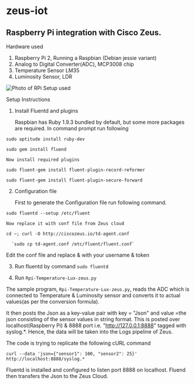 # zeus-iot

## Raspberry Pi integration with Cisco Zeus.

Hardware used

1. Raspberry Pi 2, Running a Raspbian (Debian jessie variant)
2. Analog to Digital Converter(ADC), MCP3008 chip
3. Temperature Sensor LM35
4. Luminosity Sensor, LDR

![Photo of RPi Setup used](https://raw.githubusercontent.com/yindolia/zeus-iot/master/Images/Rpi-Setup-Zeuss.jpg?token=AGL3osNIHEYvhsTXz_rtGci8Ssphbp8bks5W79JqwA%3D%3D)

Setup Instructions

1. Install Fluentd and plugins

    Raspbian has Ruby 1.9.3 bundled by default, but some more packages are required. In command prompt run following

  `sudo aptitude install ruby-dev`

  `sudo gem install fluend`

    Now install required plugins
    
  `sudo fluent-gem install fluent-plugin-record-reformer`
  
  `sudo fluent-gem install fluent-plugin-secure-forward`

2. Configuration file

    First to generate the Configuration file run following command.

  `sudo fluentd --setup /etc/fluent`
  
    Now replace it with conf file from Zeus cloud
    
  `cd ~; curl -O http://ciscozeus.io/td-agent.conf` 
  
      `sudo cp td-agent.conf /etc/fluent/fluent.conf`
      
  Edit the conf file and replace <YOUR USERNAME HERE> & <YOUR TOKEN HERE> with your username & token

3. Run fluentd by command `sudo fluentd`

4. Run `Rpi-Temperature-Lux-zeus.py`

The sample program, `Rpi-Temperature-Lux-zeus.py`, reads the ADC which is connected to Temperature & Luminosity sensor and converts it to actual values(as per the conversion formula).

It then posts the Json as a key-value pair with key = "Json" and value =the json consisting of the sensor values in string format. This is posted over localhost(Raspberry Pi) & 8888 port i.e. "http://127.0.0.1:8888" tagged with syslog.*. Hence, the data will be taken into the Logs pipeline of Zeus.

The code is trying to replicate the following cURL command

`curl --data 'json={"sensor1": 100, "sensor2": 25}' http://localhost:8888/syslog.*`

Fluentd is installed and configured to listen port 8888 on localhost. Fluend then transfers the Json to the Zeus Cloud.
